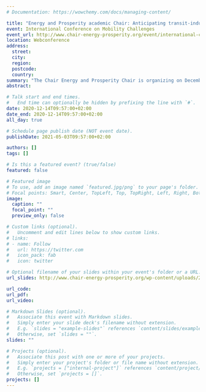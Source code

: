 ```yaml
---
# Documentation: https://wowchemy.com/docs/managing-content/

title: "Energy and Prosperity academic Chair: Anticipating transit-induced changes in social composition of neighborhoodsan application to the Grand Paris Express"
event: International Conference on Mobility Challenges
event_url: http://www.chair-energy-prosperity.org/event/international-conference-on-mobility-challenges-3/
location: Webconference
address:
  street:
  city:
  region:
  postcode:
  country:
summary: "The Chair Energy and Prosperity Chair is organizing on Decembre 14, an international webconference on mobility challenges in partnership with the Chair Armand Peugeot Chair and Climate Economics Chair."
abstract:

# Talk start and end times.
#   End time can optionally be hidden by prefixing the line with `#`.
date: 2020-12-14T09:57:00+02:00
date_end: 2020-12-14T09:57:00+02:00
all_day: true

# Schedule page publish date (NOT event date).
publishDate: 2021-05-03T09:57:00+02:00

authors: []
tags: []

# Is this a featured event? (true/false)
featured: false

# Featured image
# To use, add an image named `featured.jpg/png` to your page's folder. 
# Focal points: Smart, Center, TopLeft, Top, TopRight, Left, Right, BottomLeft, Bottom, BottomRight.
image:
  caption: ""
  focal_point: ""
  preview_only: false

# Custom links (optional).
#   Uncomment and edit lines below to show custom links.
# links:
# - name: Follow
#   url: https://twitter.com
#   icon_pack: fab
#   icon: twitter

# Optional filename of your slides within your event's folder or a URL.
url_slides: http://www.chair-energy-prosperity.org/wp-content/uploads/2021/01/conference-mobility-viguie.pdf

url_code:
url_pdf:
url_video:

# Markdown Slides (optional).
#   Associate this event with Markdown slides.
#   Simply enter your slide deck's filename without extension.
#   E.g. `slides = "example-slides"` references `content/slides/example-slides.md`.
#   Otherwise, set `slides = ""`.
slides: ""

# Projects (optional).
#   Associate this post with one or more of your projects.
#   Simply enter your project's folder or file name without extension.
#   E.g. `projects = ["internal-project"]` references `content/project/deep-learning/index.md`.
#   Otherwise, set `projects = []`.
projects: []
---
```

